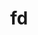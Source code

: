 ---
title: "fd"
layout: cache
categories: [package, develop-2025-07-13]
meta: {"compilers": ["apple-clang@17.0.0", "gcc@10.5.0", "gcc@13.3.0"], "num_specs": 3, "num_specs_by_stack": {"developer-tools-aarch64-linux-gnu": 1, "developer-tools-darwin": 1, "developer-tools-x86_64_v3-linux-gnu": 1, "root": 3}, "oss": ["centos7", "rhel8", "sequoia"], "platforms": ["darwin", "linux"], "stacks": ["developer-tools-aarch64-linux-gnu", "developer-tools-darwin", "developer-tools-x86_64_v3-linux-gnu", "root"], "targets": ["aarch64", "x86_64_v3"], "versions": ["10.2.0"]}
spec_details: [{"compiler": "apple-clang@17.0.0", "hash": "h63eclkvmux6qut2zf5dwwfh5h5zmemg", "os": "sequoia", "platform": "darwin", "size": "-", "stacks": ["developer-tools-darwin", "root"], "target": "aarch64", "variants": ["build_system=cargo"], "versions": ["10.2.0"]}, {"compiler": "gcc@10.5.0", "hash": "od4n4xqbhjpqdcvepvzhzs6nhjzjhsk2", "os": "centos7", "platform": "linux", "size": "-", "stacks": ["developer-tools-x86_64_v3-linux-gnu", "root"], "target": "x86_64_v3", "variants": ["build_system=cargo"], "versions": ["10.2.0"]}, {"compiler": "gcc@13.3.0", "hash": "srr6xpp4uiual3lugvizec764starg4q", "os": "rhel8", "platform": "linux", "size": "-", "stacks": ["developer-tools-aarch64-linux-gnu", "root"], "target": "aarch64", "variants": ["build_system=cargo"], "versions": ["10.2.0"]}]
---